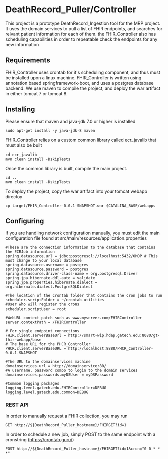 # DeathRecord_Puller/Controller

This project is a prototype DeathRecord_Ingestion tool for the MRP project. It uses the domain services to pull a list of FHIR endpoints, and searches for relvant patient information for each of them. the FHIR_Controller also has scheduling capabilities in order to repeatable check the endpoints for any new information

## Requirements

FHIR_Controller uses crontab for it's scheduling component, and thus must be installed upon a linux machine. FHIR_Controller is written using annotation based springframework-boot, and uses a postgres database backend. We use maven to compile the project, and deploy the war artifact in either tomcat 7 or tomcat 8.

## Installing

Please ensure that maven and java-jdk 7.0 or higher is installed

```
sudo apt-get install -y java-jdk-8 maven
```

FHIR_Controller relies on a custom common library called ecr_javalib that must also be built
```
cd ecr_javalib
mvn clean install -DskipTests
```

Once the common library is built, compile the main project.
```
cd ..
mvn clean install -DskipTests
```

To deploy the project, copy the war artifact into your tomcat webapp directoy
```
cp target/FHIR_Controller-0.0.1-SNAPSHOT.war $CATALINA_BASE/webapps
```

## Configuring

If you are handling network configuration manually, you must edit the main configuration file found at src/main/resources/application.properties
```
#These are the connection information to the database that contains the ECRJob information
spring.datasource.url = jdbc:postgresql://localhost:5432/OMOP # This must change to your local database 
spring.datasource.username = postgres
spring.datasource.password = postgres
spring.datasource.driver-class-name = org.postgresql.Driver
spring.jpa.hibernate.ddl-auto = validate
spring.jpa.properties.hibernate.dialect = org.hibernate.dialect.PostgreSQLDialect

#The location of the crontab folder that contains the cron jobs to run
scheduler.scriptFolder = ~/crontab-utilities
#User who will register the crons
scheduler.scriptUser = root

#WebURL context patch such as www.myserver.com/FHIRController
server.contextPath = /FHIRController

# For single endpoint connections
FHIR.client.serverBaseUrl = http://smart-wip.hdap.gatech.edu:8080/gt-fhir-webapp/base
# The base URL for the PHCR_Controller
PHCR.client.serverBaseURL = http://localhost:8888/PHCR_Controller-0.0.1-SNAPSHOT

#The URL to the domainservices machine
domainservices.url = http://domainservice:80/
#A username, password combo to login to the domain services
domainservices.passwords.myDSUser = myDSPassword

#Common logging packages
logging.level.gatech.edu.FHIRController=DEBUG
logging.level.gatech.edu.common=DEBUG
```

### REST API

In order to manually request a FHIR collection, you may run
```
GET http://${DeathRecord_Puller_hostname}/FHIRGET?id=1
```

In order to schedule a new job, simply POST to the same endpoint with a cronstring (https://crontab.guru/)
```
POST http://${DeathRecord_Puller_hostname}/FHIRGET?id=1&cron="0 0 * * *"
```
